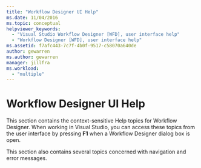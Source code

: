 ```yaml
---
title: "Workflow Designer UI Help"
ms.date: 11/04/2016
ms.topic: conceptual
helpviewer_keywords:
  - "Visual Studio Workflow Designer [WFD], user interface help"
  - "Workflow Designer [WFD], user interface help"
ms.assetid: f7afc443-7c7f-4b0f-9517-c58070a640de
author: gewarren
ms.author: gewarren
manager: jillfra
ms.workload:
  - "multiple"
---
```

# Workflow Designer UI Help

This section contains the context-sensitive Help topics for Workflow Designer. When working in Visual Studio, you can access these topics from the user interface by pressing **F1** when a Workflow Designer dialog box is open.

This section also contains several topics concerned with navigation and error messages.